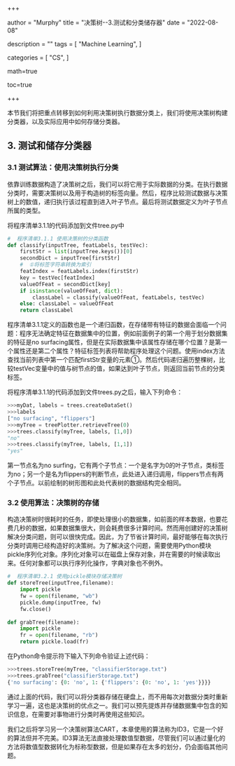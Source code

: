 +++

author = "Murphy"
title = "决策树--3.测试和分类储存器"
date = "2022-08-08"

description = ""
tags = [
    "Machine Learning",
]

categories = [
    "CS",
   ]

math=true

toc=true

+++

本节我们将把重点转移到如何利用决策树执行数据分类上，我们将使用决策树构建分类器，以及实际应用中如何存储分类器。

<!--more-->

## 3.  测试和储存分类器

### 3.1  测试算法：使用决策树执行分类

依靠训练数据构造了决策树之后，我们可以将它用于实际数据的分类。在执行数据分类时，需要决策树以及用于构造树的标签向量。然后，程序比较测试数据与决策树上的数值，递归执行该过程直到进入叶子节点。最后将测试数据定义为叶子节点所属的类型。

将程序清单3.1.1的代码添加到文件tree.py中

```python
#  程序清单3.1.1 使用决策树的分类函数
def classify(inputTree, featLabels, testVec):
    firstStr = list(inputTree.keys())[0]
    secondDict = inputTree[firstStr]
    #  ①将标签字符串转换为索引
    featIndex = featLabels.index(firstStr)
    key = testVec[featIndex]
    valueOfFeat = secondDict[key]
    if isinstance(valueOfFeat, dict): 
        classLabel = classify(valueOfFeat, featLabels, testVec)
    else: classLabel = valueOfFeat
    return classLabel
```

程序清单3.1.1定义的函数也是一个递归函数，在存储带有特征的数据会面临一个问题：程序无法确定特征在数据集中的位置，例如前面例子的第一个用于划分数据集的特征是no surfacing属性，但是在实际数据集中该属性存储在哪个位置？是第一个属性还是第二个属性？特征标签列表将帮助程序处理这个问题。使用index方法查找当前列表中第一个匹配firstStr变量的元素①。然后代码递归遍历整棵树，比较testVec变量中的值与树节点的值，如果达到叶子节点，则返回当前节点的分类标签。

将程序清单3.1.1的代码添加到文件trees.py之后，输入下列命令：

```python
>>>myDat, labels = trees.createDataSet()
>>>labels
["no surfacing", "flippers"]
>>>myTree = treePlotter.retrieveTree(0)
>>>trees.classify(myTree, labels, [1,0])
"no"
>>>trees.classify(myTree, labels, [1,1])
"yes"
```

第一节点名为no surfing，它有两个子节点：一个是名字为0的叶子节点，类标签为no；另一个是名为flippers的判断节点，此处进入递归调用，flippers节点有两个子节点。以前绘制的树形图和此处代表树的数据结构完全相同。

### 3.2  使用算法：决策树的存储

构造决策树时很耗时的任务，即使处理很小的数据集，如前面的样本数据，也要花费几秒的数据，如果数据集很大，则会耗费很多计算时间。然而用创建好的决策树解决分类问题，则可以很快完成。因此，为了节省计算时间，最好能够在每次执行分类时调用已经构造好的决策树。为了解决这个问题，需要使用Python模块pickle序列化对象。序列化对象可以在磁盘上保存对象，并在需要的时候读取出来。任何对象都可以执行序列化操作，字典对象也不例外。

```python
#  程序清单3.2.1 使用pickle模块存储决策树
def storeTree(inputTree,filename):
    import pickle
    fw = open(filename, "wb")
    pickle.dump(inputTree, fw)
    fw.close()
    
def grabTree(filename):
    import pickle
    fr = open(filename, "rb")
    return pickle.load(fr)
```

在Python命令提示符下输入下列命令验证上述代码：

```python
>>>trees.storeTree(myTree, "classifierStorage.txt")
>>>trees.grabTree("classifierStorage.txt")
{'no surfacing': {0: 'no', 1: {'flippers': {0: 'no', 1: 'yes'}}}}
```

通过上面的代码，我们可以将分类器存储在硬盘上，而不用每次对数据分类时重新学习一遍，这也是决策树的优点之一。我们可以预先提炼并存储数据集中包含的知识信息，在需要对事物进行分类时再使用这些知识。

我们之后将学习另一个决策树算法CART，本章使用的算法称为ID3，它是一个好的算法但并不完美。ID3算法无法直接处理数值型数据，尽管我们可以通过量化的方法将数值型数据转化为标称型数据，但是如果存在太多的划分，仍会面临其他问题。	
